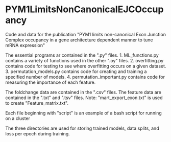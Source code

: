 # PYM1LimitsNonCanonicalEJCOccupancy
Code and data for the publication "PYM1 limits non-canonical Exon Junction Complex occupancy in a gene architecture dependent manner to tune mRNA expression"

The essential programs ar contained in the ".py" files. 
	1. ML_functions.py contains a variety of functions used in the other ".oy" files.
	2. overfitting.py contains code for testing to see where overfitting occurs on a given dataset.
	3. permutation_models.py contains code for creating and training a specified number of models.
	4. permutation_important.py contains code for measuring the importance of each feature.

The foldchange data are contained in the ".csv" files.
The feature data are contained in the ".txt" and ".tsv" files. 
	Note: "mart_export_exon.txt" is used to create "Feature_matrix.txt".

Each file beginning with "script" is an example of a bash script for running on a cluster

The three directories are used for storing trained models, data splits, and loss per epoch during training.

